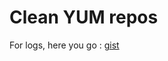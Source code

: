 # Clean YUM repos

For logs, here you go : [gist](https://gist.github.com/amitkumarj441/32eed3d73c74044b29647f077ec9d61b)
